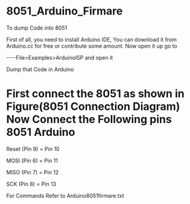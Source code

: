 # 8051_Arduino_Firmare
To dump Code into 8051

First of all, you need to install Arduino IDE, You can download it from Arduino.cc for free or contribute some amount. Now open it up go to

----File>Examples>ArduinoISP and open it

Dump that Code in Arduino 

First connect the 8051 as shown in Figure(8051 Connection Diagram)
Now Connect the Following pins
8051            Arduino
==========================
Reset (Pin 9) =  Pin 10

MOSI (Pin 6) =   Pin 11

MISO (Pin 7) =   Pin 12

SCK (Pin 8) =    Pin 13


For Commands Refer to Arduino8051firmare.txt
